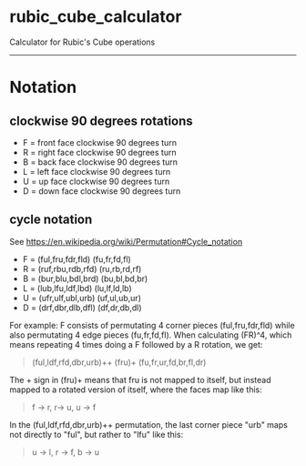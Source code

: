 # rubic_cube_calculator
Calculator for Rubic's Cube operations

---

# Notation

## clockwise 90 degrees rotations
- F = front face clockwise 90 degrees turn
- R = right face clockwise 90 degrees turn
- B = back face clockwise 90 degrees turn
- L = left face clockwise 90 degrees turn
- U = up face clockwise 90 degrees turn
- D = down face clockwise 90 degrees turn

## cycle notation
See https://en.wikipedia.org/wiki/Permutation#Cycle_notation

- F = (ful,fru,fdr,fld) (fu,fr,fd,fl)
- R = (ruf,rbu,rdb,rfd) (ru,rb,rd,rf)
- B = (bur,blu,bdl,brd) (bu,bl,bd,br)
- L = (lub,lfu,ldf,lbd) (lu,lf,ld,lb)
- U = (ufr,ulf,ubl,urb) (uf,ul,ub,ur)
- D = (drf,dbr,dlb,dfl) (df,dr,db,dl)

For example: F consists of permutating 4 corner pieces (ful,fru,fdr,fld) while also permutating 4 edge pieces (fu,fr,fd,fl).
When calculating (FR)^4, which means repeating 4 times doing a F followed by a R rotation, we get:
> (ful,ldf,rfd,dbr,urb)++ (fru)+ (fu,fr,ur,fd,br,fl,dr)

The + sign in (fru)+ means that fru is not mapped to itself, but instead mapped to a rotated version of itself, where the faces map like this:
> f -> r, r-> u, u -> f

In the (ful,ldf,rfd,dbr,urb)++ permutation, the last corner piece "urb" maps not directly to "ful", but rather to "lfu" like this:
> u -> l, r -> f, b -> u
